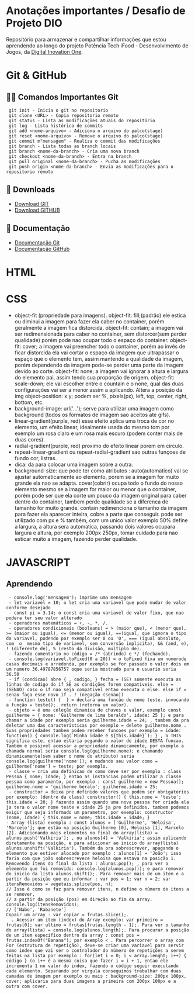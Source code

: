 # Anotações importantes / Desafio de Projeto DIO

Repositório para armazenar e compartilhar informações que estou aprendendo ao longo do projeto Potência Tech iFood - Desenvolvimento de Jogos, da  [Digital Inovation One](https://www.dio.me/).
# Git & GitHub
## 🧑‍💻 Comandos Importantes Git
```
 git init - Inicia o git no repositorio
 git clone <URL> - Copia repositorio remoto
 git status - Lista as modificações atuais do repositório 
 git log - Lista histórico de commits
 git add <nome-arquivo> - Adiciona o arquivo do palco(stage)
 git reset <nome-arquivo> - Remove o arquivo do palco(stage)
 git commit m"mensagem" - Realiza o commit das modificações
 git branch - Lista todas as branch locais 
 git branch <nome-da-branch> - Cria uma nova branch 
 git checkout <nome-da-branch> - Entra na branch
 git pull original <nome-da-branch> - Pucha as modificações
 git push origin <nome-da-branch> - Envia as modificações para o repositorio remoto

```


## 💾 Downloads
- [Download GIT](https://git-scm.com/downloads)
- [Download GITHUB](https://desktop.github.com/)


## 📖 Documentação
- [Documentação Git](https://git-scm.com/doc)
- [Documentação GitHub](https://docs.github.com/)

# HTML

# CSS
- object-fit (propriedade para imagens). object-fit: fill;(padrão) ele estica ou diminui a imagem para fazer ela caber no container, porém geralmente a imagem fica distorcida. object-fit: contain; a imagem vai ser redimensionada para caber no container, sem distorcer(sem perder qualidade) porém pode nao ocupar todo o espaço do container. object-fit: cover; a imagem vai preencher todo o container, porém ao invés de ficar distorcida ela vai cortar o espaço da imagem que ultrapassar o espaço que o elemento tem, assim mantendo a qualidade da imagem, porém dependendo da imagem pode-se perder uma parte da imagem devido ao corte. object-fit: none; a imagem vai ignorar a altura e largura do elemento pai, assim tendo sua proporção de origem. object-fit: scale-down; ele vai escolher entre o countain e o none, qual das duas configurações vai ser a menor assim a aplicando. Altera a posição da img object-position: x y; podem ser %, pixels(px), left, top, center, right, bottom, etc.
- background-image: url('...'); serve para utilizar uma imagem como background (todos os formatos de imagem sao aceitos ate gifs).
- linear-gradient(purple, red) esse efeito aplica uma troca de cor no elemento, um efeito linear, idealmente usada do mesmo tom por exemplo um rosa claro e um rosa mais escuro (podem conter mais de duas cores).
- radial-gradient(purple, red) proximo do efeito linear porem em circulo.
- repeat-linear-gradient ou repeat-radial-gradient sao outras funçoes de fundo cor, listras.
- dica: da para colocar uma imagem sobre a outra.
- background-size: que pode ter como atributos : auto(automatico) vai se ajustar automaticamente ao elemento, porem se a imagem for muito grande ela nao se adapta. cover(cobrir) ocupa todo o fundo do nosso elemento mesmo se a imagem for maior ou menor que o container, porém pode ser que ela corte um pouco da imagem original para caber dentro do container, tambem perde qualidade se a diferenca de tamanho for muito grande. contain redimenciona o tamanho da imagem para fazer ela aparecer inteira, cobre a parte que conseguir. pode ser utilizado com px e % também, com um unico valor exemplo 50% define a largura, a altura sera automatica, passando dois valores ocupara largura e altura, por exemplo 200px 250px, tomar cuidado para nao esticar muito a imagem, fazendo perder qualidade.

# JAVASCRIPT
## Aprendendo 
```
 - console.log('mensagem'); imprime uma mensagem
 - let variavel = 10; o let cria uma variavel que pode mudar de valor conforme desejado
 - const pi = 3.14; o const cria uma variavel de valor fixo, que nao podera ter seu valor alterado
 - operadores matemáticos = +, -, *, /.
 - operadores condicionais (booleans) = > (maior que), < (menor que), >= (maior ou igual), <= (menor ou igual), ==(igual, que ignora o tipo da variavel, podendo por exemplo ser 0 ou '0', === (igual absoluto, com  o  mesmo tipo de variavel, sem conversão implicita), && (and, e), ! (diferente de), % (resto da divisão, multiplo de).
 - fazendo comentario no código = /* (abrindo) e */ (fechando).
 - console.log(variavel.toFixed(0 a 20)) = o toFixed fixa um numerode casas decimais e arredonda, por exemplo se for passado o valor dois em um numero 36.49787856757 oque seria mostrado para o usuario seria 36.50
 - if (condicao) abre { , codigo, } fecha = (SE) somente executa as linhas de codigo do if SE as condições forem compativeis. else = (SENAO) caso o if nao seja compativel entao executa o else. else if = senao faça esse novo if . ! (negação (senao))
 - function teste() {  } = declara uma funcão de nome teste. invocando a função = teste();. return (retorna um valor).
 - objeto = é uma coleção dinamica de chaves e valor, exemplo const guilherme = { nome: 'Guilherme de lima beraldo', idade: 25 }; e para chamar a idade por exemplo seria guilherme.idade = 24; , tambem da pra deletar uma das caracteristicas por exemplo = delete guilherme.nome . Suas propriedades tambem podem receber funcoes por exemplo = idade: function() { console.log(`Minha idade é ${this.idade}`); } , o THIS significa este, entao estaria pegando o valor de idade DESTA funcao. Também é possivel acessar a propriedade dinamicamente, por exemplo a chamada normal seria console.log(guilherme.nome); e chamando dinamicamente(sem saber o nome do atributo) seria console.log(guilherme['nome']); e mudando seu valor como = guilherme['nome'] = teste; por exemplo.
 - classe = cria uma definicao de como deve ser por exemplo : class Pessoa { nome; idade; } entao as instancias podem utilizar a classe pessoa como paramento, por exemplo : const guilherme = new Pessoa(); guilherme.nome = 'guilherme beralo'; guilherme.idade = 25;
 - constructor = deixa pre definido valores que podem ser obrigatorios por exemplo: (dentro da class) constructor() { this.nome = 'teste'; this.idade = 20; } fazendo assim quando uma nova pessoa for criada ela ja tera o valor nome teste e idade 25 ja pre definidos. tambem podemos exigir que seja informado um parametro, por exemplo: constructor (nome, idade) { this.nome = nome; this.idade = idade; }
- Array (lista) exemplo : const alunos = ['Guilherme', 'Heloisa', 'Marcelo']; que estão na posição Guilherme [0], Heloisa [1], Marcelo [2]. Adicionando mais elementos no final do array(lista) = alunos.push('Valkiria'); , ou alunos[4] = 'Valkiria'; assim aplicando diretamente na posição, e para adicionar ao inicio do array(lista) alunos.unshift('Valkiria'). Também da pra sobrescrever, apagando o elemento que estiver alocado por exemplo : alunos[1] = 'João'; isso faria com que joão sobrescrevece heloisa que estava na posição 1. Removendo itens do final da lista : alunos.pop(); , para ver o elemento que foi removido: console.log(alunos.pop()); e para remover do inicio da lista alunos.shift();. Para remover mais de um item e a partir da posição que eu informar : var pos = 1; var n = 2; var itensRemovidos = vegetais.splice(pos, n);
// Isso é como se faz para remover itens, n define o número de itens a se remover,
// a partir da posição (pos) em direção ao fim da array. console.log(itensRemovidos);
// ['Nabo', 'Rabanete']
Copair um array : var copiar = frutas.slice();.
  . Acessar um item (index) do Array exemplo: var primeiro = frutas[0]; var ultimo = frutas[frutas.length - 1];. Para ver o tamanho do array(lista) = console.log(alunos.length);. Para procurar a posição de um item especifico dentro da array : const pos = frutas.indexOf("Banana"); por exemplo < . Para percorrer o array com For (estrutura de repetição), deve-se criar uma variavel para servir como index que vai ser o controlador do número de repetições a serem feitas na lista por exemplo : for(let i = 0; i < array.lenght; i++) { código } (o i++ é a mesma coisa que fazer i = i + 1, entao ele incrementa 1 no valor do index, fazendo o código seguir executando cada elemento. Separando por virgula conseguimos trabalhar com duas camadas de imagem por exemplo ou mais : background-size: 200px 100px, cover; aplicaria para duas imagens a primeira com 200px 100px e a outra com cover.



